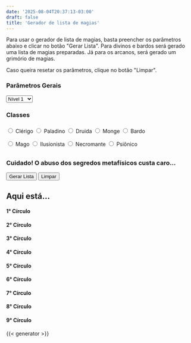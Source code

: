 ```yaml
---
date: '2025-08-04T20:37:13-03:00'
draft: false
title: 'Gerador de lista de magias'
---
```


Para usar o gerador de lista de magias, basta preencher os parâmetros abaixo e clicar no botão "Gerar Lista".
Para divinos e bardos será gerado uma lista de magias preparadas. Já para os arcanos, será gerado um grimório de magias.

Caso queira resetar os parâmetros, clique no botão "Limpar".

<form id="generator-form">

### Parâmetros Gerais

<div style="line-height: 2.5">
    <select class="generator-option" id="char-level">
        <option>Nível 1</option>
        <option>Nível 2</option>
        <option>Nível 3</option>
        <option>Nível 4</option>
        <option>Nível 5</option>
        <option>Nível 6</option>
        <option>Nível 7</option>
        <option>Nível 8</option>
        <option>Nível 9</option>
        <option>Nível 10</option>
        <option>Nível 11</option>
        <option>Nível 12</option>
        <option>Nível 13</option>
        <option>Nível 14</option>
        <option>Nível 15</option>
        <option>Nível 16</option>
        <option>Nível 17</option>
        <option>Nível 18</option>
        <option>Nível 19</option>
        <option>Nível 20</option>
    </select>
</div>

### Classes

<div style="line-height: 2.5">

<div>
    <label class="generator-option hidden"><input type="radio" name="class" value="clerigo"> Clérigo</label>
    <label class="generator-option hidden"><input type="radio" name="class" value="paladino"> Paladino</label>
    <label class="generator-option hidden"><input type="radio" name="class" value="druida"> Druida</label>
    <label class="generator-option"><input type="radio" name="class" value="monge"> Monge</label>
    <label class="generator-option hidden"><input type="radio" name="class" value="bardo"> Bardo</label>
</div>

<div>
    <label class="generator-option"><input type="radio" name="class" value="mago"> Mago</label>
    <label class="generator-option hidden"><input type="radio" name="class" value="ilusionista"> Ilusionista</label>
    <label class="generator-option hidden"><input type="radio" name="class" value="necromante"> Necromante</label>
    <label class="generator-option"><input type="radio" name="class" value="psionico"> Psiônico</label>
</div>

</div>

</form>

### Cuidado! O abuso dos segredos metafísicos custa caro...

<button class="generator-option" onclick="goGenerateSpellList();">Gerar Lista</button>
<button class="generator-option" onclick="resetForm();">Limpar</button>

<h2 id="spells-title">
    Aqui está...
</h2>

<div id="char-spells-1" class="hidden">
    <h4>1° Círculo</h4>
    <ul id="char-spells-1-list"></ul>
</div>

<div id="char-spells-2" class="hidden">
    <h4>2° Círculo</h4>
    <ul id="char-spells-2-list"></ul>
</div>

<div id="char-spells-3" class="hidden">
    <h4>3° Círculo</h4>
    <ul id="char-spells-3-list"></ul>
</div>

<div id="char-spells-4" class="hidden">
    <h4>4° Círculo</h4>
    <ul id="char-spells-4-list"></ul>
</div>

<div id="char-spells-5" class="hidden">
    <h4>5° Círculo</h4>
    <ul id="char-spells-5-list"></ul>
</div>

<div id="char-spells-6" class="hidden">
    <h4>6° Círculo</h4>
    <ul id="char-spells-6-list"></ul>
</div>

<div id="char-spells-7" class="hidden">
    <h4>7° Círculo</h4>
    <ul id="char-spells-7-list"></ul>
</div>

<div id="char-spells-8" class="hidden">
    <h4>8° Círculo</h4>
    <ul id="char-spells-8-list"></ul>
</div>

<div id="char-spells-9" class="hidden">
    <h4>9° Círculo</h4>
    <ul id="char-spells-9-list"></ul>
</div>

{{< generator >}}